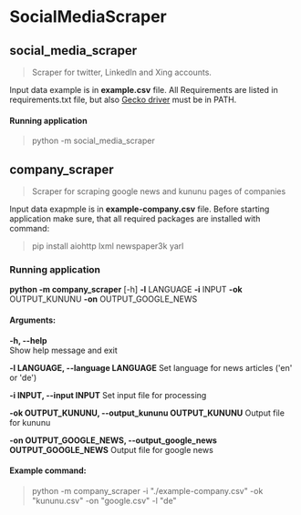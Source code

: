 # SocialMediaScraper

## social_media_scraper

> Scraper for twitter, LinkedIn and Xing accounts.

Input data example is in __example.csv__ file.
All Requirements are listed in requirements.txt file, but also [Gecko driver](https://github.com/mozilla/geckodriver/releases) must be in PATH.
#### Running application
> python -m social_media_scraper

## company_scraper

> Scraper for scraping google news and kununu pages of companies

Input data exapmple is in __example-company.csv__ file.
Before starting application make sure, that all required packages are installed with command:
> pip install aiohttp lxml newspaper3k yarl

### Running application

__python -m company_scraper__ [-h] __-l__ LANGUAGE __-i__ INPUT __-ok__ OUTPUT_KUNUNU __-on__ OUTPUT_GOOGLE_NEWS

#### Arguments:
  __-h, --help__            
  Show help message and exit

  __-l LANGUAGE, --language LANGUAGE__
  Set language for news articles ('en' or 'de')

  __-i INPUT, --input INPUT__
  Set input file for processing

  __-ok OUTPUT_KUNUNU, --output_kununu OUTPUT_KUNUNU__
  Output file for kununu

  __-on OUTPUT_GOOGLE_NEWS, --output_google_news OUTPUT_GOOGLE_NEWS__
  Output file for google news

#### Example command:

> python -m company_scraper -i "./example-company.csv" -ok "kununu.csv" -on "google.csv" -l "de"